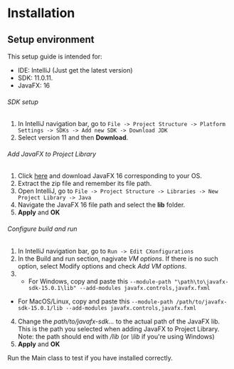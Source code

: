 # Installation

## Setup environment

This setup guide is intended for:
- IDE: IntelliJ (Just get the latest version)
- SDK: 11.0.11.
- JavaFX: 16

###### SDK setup
1. In IntelliJ navigation bar, go to ` File -> Project Structure -> Platform Settings -> SDKs -> Add new SDK -> Download JDK `
2. Select version 11 and then **Download**.

###### Add JavaFX to Project Library
1. Click [here](https://gluonhq.com/products/javafx/) and download JavaFX 16 corresponding to your OS.
2. Extract the zip file and remember its file path.
3. Open IntelliJ, go to ` File -> Project Structure -> Libraries -> New Project Library -> Java `
4. Navigate the JavaFX 16 file path and select the **lib** folder.
5. **Apply** and **OK**

###### Configure build and run
1. In IntelliJ navigation bar, go to ` Run -> Edit CXonfigurations `
2. In the Build and run section, nagivate *VM options*. If there is no such option, select Modify options and check *Add VM options*.
3. * For Windows, copy and paste this ` --module-path "\path\to\javafx-sdk-15.0.1\lib" --add-modules javafx.controls,javafx.fxml `
* For MacOS/Linux, copy and paste this ` --module-path /path/to/javafx-sdk-15.0.1/lib --add-modules javafx.controls,javafx.fxml `
4. Change the *path/to/javafx-sdk...* to the actual path of the JavaFX lib. This is the path you selected when adding JavaFX to Project Library. Note: the path should end with */lib* (or *\lib* if you're using Windows)
5. **Apply** and **OK**

Run the Main class to test if you have installed correctly.
